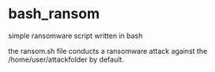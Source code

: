# bash_ransom
simple ransomware script written in bash

the ransom.sh file conducts a ransomware attack against the /home/user/attackfolder by default.

